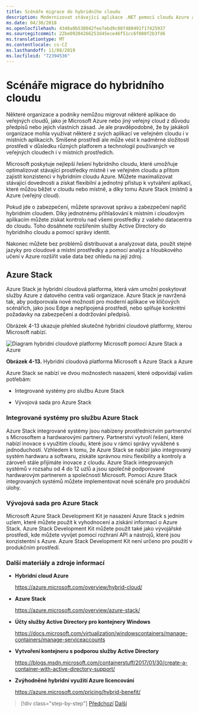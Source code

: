 ```yaml
---
title: Scénáře migrace do hybridního cloudu
description: Modernizovat stávající aplikace .NET pomocí cloudu Azure a kontejnerů Windows | Scénáře migrace do hybridního cloudu
ms.date: 04/30/2018
ms.openlocfilehash: 4348a9b538042fee7ebd9c08f480491f17425937
ms.sourcegitcommit: 22be09204266253d45ece46f51cc6f080f2b3fd6
ms.translationtype: MT
ms.contentlocale: cs-CZ
ms.lasthandoff: 11/08/2019
ms.locfileid: "72394536"
---
```

# <a name="migrate-to-hybrid-cloud-scenarios"></a>Scénáře migrace do hybridního cloudu

Některé organizace a podniky nemůžou migrovat některé aplikace do veřejných cloudů, jako je Microsoft Azure nebo jiný veřejný cloud z důvodu předpisů nebo jejich vlastních zásad. Je ale pravděpodobné, že by jakákoli organizace mohla využívat některé z svých aplikací ve veřejném cloudu i v místních aplikacích. Smíšené prostředí ale může vést k nadměrné složitosti prostředí v důsledku různých platforem a technologií používaných ve veřejných cloudech i v místních prostředích.

Microsoft poskytuje nejlepší řešení hybridního cloudu, které umožňuje optimalizovat stávající prostředky místně i ve veřejném cloudu a přitom zajistit konzistenci v hybridním cloudu Azure. Můžete maximalizovat stávající dovednosti a získat flexibilní a jednotný přístup k vytváření aplikací, které můžou běžet v cloudu nebo místně, a díky tomu Azure Stack (místní) a Azure (veřejný cloud).

Pokud jde o zabezpečení, můžete spravovat správu a zabezpečení napříč hybridním cloudem. Díky jednotnému přihlašování k místním i cloudovým aplikacím můžete získat kontrolu nad všemi prostředky z vašeho datacentra do cloudu. Toho dosáhnete rozšířením služby Active Directory do hybridního cloudu a pomocí správy identit.

Nakonec můžete bez problémů distribuovat a analyzovat data, použít stejné jazyky pro cloudové a místní prostředky a pomocí analýz a hloubkového učení v Azure rozšířit vaše data bez ohledu na její zdroj.

## <a name="azure-stack"></a>Azure Stack

Azure Stack je hybridní cloudová platforma, která vám umožní poskytovat služby Azure z datového centra vaší organizace. Azure Stack je navržená tak, aby podporovala nové možnosti pro moderní aplikace ve klíčových scénářích, jako jsou Edge a nepřipojená prostředí, nebo splňuje konkrétní požadavky na zabezpečení a dodržování předpisů.

Obrázek 4-13 ukazuje přehled skutečné hybridní cloudové platformy, kterou Microsoft nabízí.

![Diagram hybridní cloudové platformy Microsoft pomocí Azure Stack a Azure](./media/migrate-to-hybrid-cloud-scenarios/microsoft-hybrid-cloud-platform.png)

**Obrázek 4-13.** Hybridní cloudová platforma Microsoft s Azure Stack a Azure

Azure Stack se nabízí ve dvou možnostech nasazení, které odpovídají vašim potřebám:

- Integrované systémy pro službu Azure Stack

- Vývojová sada pro Azure Stack

### <a name="azure-stack-integrated-systems"></a>Integrované systémy pro službu Azure Stack

Azure Stack integrované systémy jsou nabízeny prostřednictvím partnerství s Microsoftem a hardwarovými partnery. Partnerství vytvoří řešení, které nabízí inovace s využitím cloudu, které jsou v rámci správy vyvážené s jednoduchostí. Vzhledem k tomu, že Azure Stack se nabízí jako integrovaný systém hardwaru a softwaru, získáte správnou míru flexibility a kontroly a zároveň stále přijímáte inovace z cloudu. Azure Stack integrovaných systémů v rozsahu od 4 do 12 uzlů a jsou společně podporované hardwarovým partnerem a společností Microsoft. Pomocí Azure Stack integrovaných systémů můžete implementovat nové scénáře pro produkční úlohy.

### <a name="azure-stack-development-kit"></a>Vývojová sada pro Azure Stack

Microsoft Azure Stack Development Kit je nasazení Azure Stack s jedním uzlem, které můžete použít k vyhodnocení a získání informací o Azure Stack. Azure Stack Development Kit můžete použít také jako vývojářské prostředí, kde můžete vyvíjet pomocí rozhraní API a nástrojů, které jsou konzistentní s Azure. Azure Stack Development Kit není určeno pro použití v produkčním prostředí.

### <a name="additional-resources"></a>Další materiály a zdroje informací

- **Hybridní cloud Azure**

    <https://azure.microsoft.com/overview/hybrid-cloud/>

- **Azure Stack**

    <https://azure.microsoft.com/overview/azure-stack/>

- **Účty služby Active Directory pro kontejnery Windows**

    <https://docs.microsoft.com/virtualization/windowscontainers/manage-containers/manage-serviceaccounts>

- **Vytvoření kontejneru s podporou služby Active Directory**

    <https://blogs.msdn.microsoft.com/containerstuff/2017/01/30/create-a-container-with-active-directory-support/>

- **Zvýhodněné hybridní využití Azure licencování**

    <https://azure.microsoft.com/pricing/hybrid-benefit/>

>[!div class="step-by-step"]
>[Předchozí](life-cycle-ci-cd-pipelines-devops-tools.md)
>[Další](../walkthroughs-technical-get-started-overview.md)
